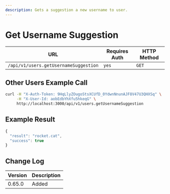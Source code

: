 ```yaml
---
description: Gets a suggestion a new username to user.
---
```


# Get Username Suggestion

| URL                                   | Requires Auth | HTTP Method |
| ------------------------------------- | ------------- | ----------- |
| `/api/v1/users.getUsernameSuggestion` | `yes`         | `GET`       |

## Other Users Example Call

```bash
curl -H "X-Auth-Token: 9HqLlyZOugoStsXCUfD_0YdwnNnunAJF8V47U3QHXSq" \
     -H "X-User-Id: aobEdbYhXfu5hkeqG" \
     http://localhost:3000/api/v1/users.getUsernameSuggestion
```

## Example Result

```javascript
{
  "result": "rocket.cat",
  "success": true
}
```

## Change Log

| Version | Description |
| ------- | ----------- |
| 0.65.0  | Added       |
